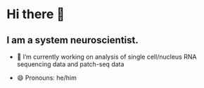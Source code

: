 # Hi there 👋
## I am a system neuroscientist.

- 🔭 I’m currently working on analysis of single cell/nucleus RNA sequencing data and patch-seq data

- 😄 Pronouns: he/him
